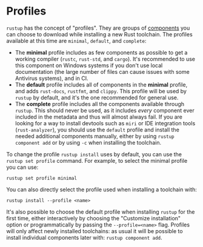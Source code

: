 # Profiles

`rustup` has the concept of "profiles". They are groups of [components] you
can choose to download while installing a new Rust toolchain. The profiles
available at this time are `minimal`, `default`, and `complete`:

* The **minimal** profile includes as few components as possible to get a
  working compiler (`rustc`, `rust-std`, and `cargo`). It's recommended to use
  this component on Windows systems if you don't use local documentation (the
  large number of files can cause issues with some Antivirus systems), and in
  CI.
* The **default** profile includes all of components in the **minimal**
  profile, and adds `rust-docs`, `rustfmt`, and `clippy`. This profile will be
  used by `rustup` by default, and it's the one recommended for general use.
* The **complete** profile includes all the components available through
  `rustup`. This should never be used, as it includes *every* component ever
  included in the metadata and thus will almost always fail. If you are
  looking for a way to install devtools such as `miri` or IDE integration
  tools (`rust-analyzer`), you should use the `default` profile and
  install the needed additional components manually, either by using `rustup
  component add` or by using `-c` when installing the toolchain.

To change the profile `rustup install` uses by default, you can use the
`rustup set profile` command.
For example, to select the minimal profile you can use:

```console
rustup set profile minimal
```

You can also directly select the profile used when installing a toolchain with:

```console
rustup install --profile <name>
```

It's also possible to choose the default profile when installing `rustup` for
the first time, either interactively by choosing the "Customize installation"
option or programmatically by passing the `--profile=<name>` flag. Profiles
will only affect newly installed toolchains: as usual it will be possible to
install individual components later with: `rustup component add`.

[components]: components.md
